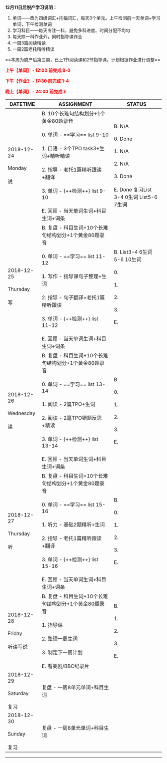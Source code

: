 **12月11日后脱产学习说明：**

1. 单词——改为四级词汇+托福词汇，每天3个单元。上午检测前一天单词+学习单词，下午检测单词
2. 学习科目——每天专注一科，避免多科进度、时间分配不均匀
3. 每天除一科作业外，同时指导课作业
4. 一周3篇阅读精读
5. 一周2篇老托精听精读

==本周为脱产后第三周，已上1节阅读课和2节指导课，计划根据作业进行调整==

**<font color='red'>上午【单词】 - 12:00 前完成 B-0</font>**

**<font color='red'>下午【作业】 - 17:30 前完成 1-4</font>**

**<font color='red'>晚上【单词】 - 24:00 前完成 E</font>**

DATETIME |  ASSIGNMENT | STATUS
------------ | ------------- | -------------
2018-12-24 <br><br> Monday <br><br>说 | B. 10个长难句结构划分+1个黄金80题录音<br><br>0. 单词 - ==学习== list 9-10<br><br>1. 口语 - 3个TPO task3+生词+精听精读<br><br>2. 指导 - 老托1篇精听跟读+翻译<br><br>3. 单词 - {++检测++} list 9-10<br><br>E. 回顾 - 当天单词生词+科目生词+词条 | B. N/A<br><br>0. Done<br><br>1. N/A<br><br>2. N/A<br><br>3. Done<br><br>E. Done 复习List  3-4 0生词 List5-6 7生词
2018-12-25 <br><br> Thursday <br><br>写 | B. 复盘 - 科目生词+10个长难句结构划分+1个黄金80题录音<br><br>0. 单词 - ==学习== list 11-12<br><br>1. 写作 - 指导课句子整理+生词<br><br> 2. 指导 - 句子翻译+老托1篇精听跟读 <br><br>3. 单词 - {++检测++} list 11-12<br><br>E. 回顾 - 当天单词生词+科目生词+词条  | B. List3-4 6生词 5-6 10生词 <br><br>0. <br><br>1. <br><br>2. <br><br>3. <br><br>E.
2018-12-26 <br><br> Wednesday <br><br>读 | B. 复盘 - 科目生词+10个长难句结构划分+1个黄金80题录音<br><br>0. 单词 - ==学习== list 13-14<br><br>1. 阅读 - 2篇TPO+生词<br><br>2. 阅读 - 2篇TPO错题反思+精读<br><br>3. 单词 - {++检测++} list 13-14<br><br>E. 回顾 - 当天单词生词+科目生词+词条 | B. <br><br>0. <br><br>1. <br><br>2. <br><br>3. <br><br>E.
2018-12-27 <br><br> Thursday <br><br>听 | B. 复盘 - 科目生词+10个长难句结构划分+1个黄金80题录音<br><br>0. 单词 - ==学习== list 15-16<br><br>1. 听力 - 基础2题精听+生词<br><br>2. 指导 - 老托1篇精听跟读+翻译 <br><br>3. 单词 - {++检测++} list 15-16<br><br>E. 回顾 - 当天单词生词+科目生词+词条 | B. <br><br>0. <br><br>1. <br><br>2. <br><br>3. <br><br>E.
2018-12-28 <br><br> Friday  <br><br>听读写说  | B. 复盘 - 科目生词+10个长难句结构划分+1个黄金80题录音<br><br>1. 指导课<br><br> 2. 整理一周生词<br><br>3. 制定下一周计划<br><br>E. 看美剧/BBC纪录片 | B. <br><br>1. <br><br>2. <br><br>3. <br><br>E.
2018-12-29 <br><br> Saturday <br><br>复习 | 复盘 - 一周8单元单词+科目生词 | 
2018-12-30 <br><br> Sunday <br><br>复习 | 复盘 - 一周8单元单词+科目生词 | 


----


    